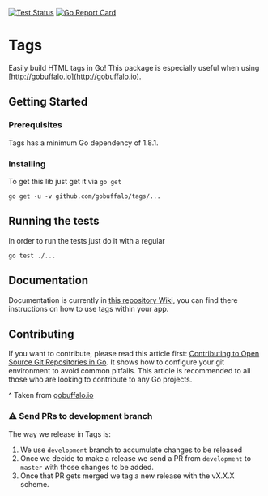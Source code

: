  [![Test Status](https://github.com/gobuffalo/tags/workflows/Test/badge.svg)](https://github.com/gobuffalo/tags/actions)
 [![Go Report Card](https://goreportcard.com/badge/github.com/gobuffalo/tags)](https://goreportcard.com/report/github.com/gobuffalo/tags)

# Tags

Easily build HTML tags in Go! This package is especially useful when using [http://gobuffalo.io](http://gobuffalo.io).

## Getting Started
### Prerequisites

Tags has a minimum Go dependency of 1.8.1.

### Installing

To get this lib just get it via `go get`

```
go get -u -v github.com/gobuffalo/tags/...
```
## Running the tests

In order to run the tests just do it with a regular

```
go test ./...
```
## Documentation

Documentation is currently in [this repository Wiki](https://github.com/gobuffalo/tags/wiki), you can find there instructions on how to use tags within your app.

## Contributing

If you want to contribute, please read this article first: [Contributing to Open Source Git Repositories in Go](https://splice.com/blog/contributing-open-source-git-repositories-go/). It shows how to configure your git environment to avoid common pitfalls. This article is recommended to all those who are looking to contribute to any Go projects.

^ Taken from [gobuffalo.io](https://https://gobuffalo.io/docs/contributing)

### ⚠️ Send PRs to development branch

The way we release in Tags is:

1. We use `development` branch to accumulate changes to be released 
2. Once we decide to make a release we send a PR from `development` to `master` with those changes to be added.
3. Once that PR gets merged we tag a new release with the vX.X.X scheme.